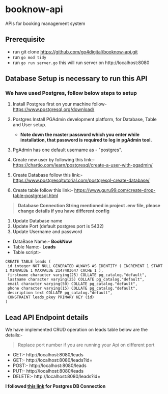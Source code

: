 # booknow-api
APIs for booking management system

## Prerequisite
- run git clone https://github.com/go4digital/booknow-api.git
- run `go mod tidy`
- run `go run server.go` this will run server on http://localhost:8080


## Database Setup is necessary to run this API

   ### We have used Postgres, follow below steps to setup

   1. Install Postgres first on your machine follow- https://www.postgresql.org/download/

   2. Postgres Install PGAdmin development platform, for Database, Table and User setup.

      - **Note down the master password which you enter while installation, that password is required to log in pgAdmin tool.**

   3. PgAdmin has one default username as - "postgres".

   4. Create new user by following this link:- https://chartio.com/learn/postgresql/create-a-user-with-pgadmin/

   5. Create Database follow this link:- https://www.postgresqltutorial.com/postgresql-create-database/

   6. Create table follow this link:- https://www.guru99.com/create-drop-table-postgresql.html

   > **Database Connection String mentioned in project .env file, please change details if you have different config**

   1. Update Database name
   2. Update Port (default postgres port is 5432)
   3. Update Username and password

   - DataBase Name:- **BookNow**
   - Table Name:- **Leads**
   - Table script:-
   ```
   CREATE TABLE leads (
    id integer NOT NULL GENERATED ALWAYS AS IDENTITY ( INCREMENT 1 START 1 MINVALUE 1 MAXVALUE 2147483647 CACHE 1 ),
    firstname character varying(25) COLLATE pg_catalog."default",
    lastname character varying(25) COLLATE pg_catalog."default",
    email character varying(50) COLLATE pg_catalog."default",
    phone character varying(15) COLLATE pg_catalog."default",
    description text COLLATE pg_catalog."default",
    CONSTRAINT leads_pkey PRIMARY KEY (id)
   )
   ```

## Lead API Endpoint details

We have implemented CRUD operation on leads table below are the details:-

> Replace port number if you are running your Api on different port

- GET:- http://localhost:8080/leads
- GET:- http://localhost:8080/leads?id=
- POST:- http://localhost:8080/leads
- PUT:- http://localhost:8080/leads
- DELETE:- http://localhost:8080/leads?id=


**I followed [this link](https://codesource.io/build-a-crud-application-in-golang-with-postgresql/) for Postgres DB Connection**



